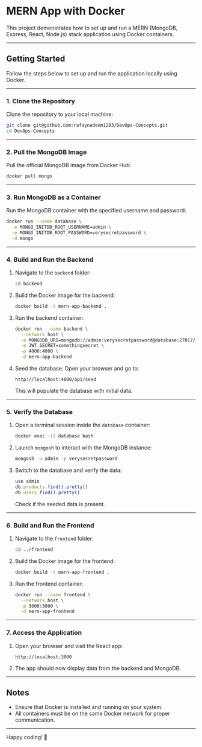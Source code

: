 # MERN App with Docker

This project demonstrates how to set up and run a MERN (MongoDB, Express, React, Node.js) stack application using Docker containers.

---

## Getting Started

Follow the steps below to set up and run the application locally using Docker.

---

### 1. Clone the Repository

Clone the repository to your local machine:
```bash
git clone git@github.com:rafaynadeem1203/DevOps-Concepts.git
cd DevOps-Concepts
```

---

### 2. Pull the MongoDB Image

Pull the official MongoDB image from Docker Hub:
```bash
docker pull mongo
```

---

### 3. Run MongoDB as a Container

Run the MongoDB container with the specified username and password:
```bash
docker run --name database \
  -e MONGO_INITDB_ROOT_USERNAME=admin \
  -e MONGO_INITDB_ROOT_PASSWORD=verysecretpassword \
  -d mongo
```

---

### 4. Build and Run the Backend

1. Navigate to the `backend` folder:
   ```bash
   cd backend
   ```

2. Build the Docker image for the backend:
   ```bash
   docker build -t mern-app-backend .
   ```

3. Run the backend container:
   ```bash
   docker run --name backend \
     --network host \
     -e MONGODB_URI=mongodb://admin:verysecretpassword@database:27017/admin \
     -e JWT_SECRET=somethingsecret \
     -p 4000:4000 \
     -d mern-app-backend
   ```

4. Seed the database:
   Open your browser and go to:
   ```
   http://localhost:4000/api/seed
   ```
   This will populate the database with initial data.

---

### 5. Verify the Database

1. Open a terminal session inside the `database` container:
   ```bash
   docker exec -it database bash
   ```

2. Launch `mongosh` to interact with the MongoDB instance:
   ```bash
   mongosh -u admin -p verysecretpassword
   ```

3. Switch to the database and verify the data:
   ```javascript
   use admin
   db.products.find().pretty()
   db.users.find().pretty()
   ```
   Check if the seeded data is present.

---

### 6. Build and Run the Frontend

1. Navigate to the `frontend` folder:
   ```bash
   cd ../frontend
   ```

2. Build the Docker image for the frontend:
   ```bash
   docker build -t mern-app-frontend .
   ```

3. Run the frontend container:
   ```bash
   docker run --name frontend \
     --network host \
     -p 3000:3000 \
     -d mern-app-frontend
   ```

---

### 7. Access the Application

1. Open your browser and visit the React app:
   ```
   http://localhost:3000
   ```

2. The app should now display data from the backend and MongoDB.

---

## Notes

- Ensure that Docker is installed and running on your system.
- All containers must be on the same Docker network for proper communication.

---

Happy coding! 🎉

